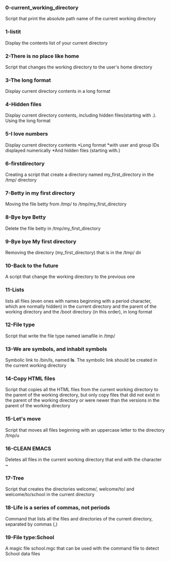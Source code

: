 ### 0-current_working_directory
Script that print the absolute path name of the current working directory

### 1-listit
Display the contents list of your current directory

### 2-There is no place like home
Script that changes the working directory to the user's home directory

### 3-The long format
Display current directory contents in a long format

### 4-Hidden files
Display current directory contents, including hidden files(starting with .). Using the long format

### 5-I love numbers
Display current directory contents
*Long format
*with user and group IDs displayed numerically
*And hidden files (starting with.)

### 6-firstdirectory
Creating a script that create a directory named my_first_directory in the /tmp/ directory

### 7-Betty in my first directory
Moving the file betty from /tmp/ to /tmp/my_first_directory

### 8-Bye bye Betty
Delete the file betty in /tmp/my_first_directory

### 9-Bye bye My first directory
Removing the directory (my_first_directory) that is in the /tmp/ dir

### 10-Back to the future
A script that change the working directory to the previous one

### 11-Lists
lists all files (even ones with names beginning with a period character, which are normally hidden) in the current directory and the parent of the working directory and the /boot directory (in this order), in long format

### 12-File type
Script that write the file type named iamafile in /tmp/

### 13-We are symbols, and inhabit symbols
Symbolic link to /bin/ls, named __ls__. The symbolic link should be created in the current working directory

### 14-Copy HTML files
Script that copies all the HTML files from the current working directory to the parent of the working directory, but only copy files that did not exist in the parent of the working directory or were newer than the versions in the parent of the working directory

### 15-Let's move
Script that moves all files beginning with an uppercase letter to the directory /tmp/u

### 16-CLEAN EMACS
Deletes all files in the current working directory that end with the character ~

### 17-Tree
Script that creates the directories welcome/, welcome/to/ and welcome/to/school in the current directory

### 18-Life is a series of commas, not periods
Command that lists all the files and directories of the current directory, separated by commas (,)

### 19-File type:School
A magic file school.mgc that can be used with the command file to detect School data files
